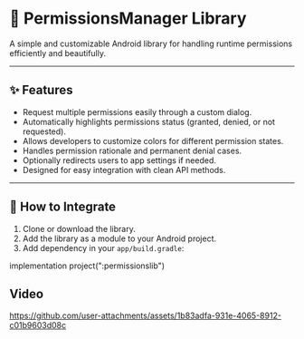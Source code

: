 # 📱 PermissionsManager Library

A simple and customizable Android library for handling runtime permissions efficiently and beautifully.

---

## ✨ Features

- Request multiple permissions easily through a custom dialog.
- Automatically highlights permissions status (granted, denied, or not requested).
- Allows developers to customize colors for different permission states.
- Handles permission rationale and permanent denial cases.
- Optionally redirects users to app settings if needed.
- Designed for easy integration with clean API methods.

---

## 🚀 How to Integrate

1. Clone or download the library.
2. Add the library as a module to your Android project.
3. Add dependency in your `app/build.gradle`:

implementation project(":permissionslib")


## Video


https://github.com/user-attachments/assets/1b83adfa-931e-4065-8912-c01b9603d08c




